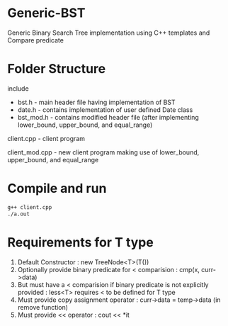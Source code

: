 # Generic-BST
Generic Binary Search Tree implementation using C++ templates and Compare predicate

# Folder Structure
include
- bst.h - main header file having implementation of BST
- date.h - contains implementation of user defined Date class
- bst_mod.h - contains modified header file (after implementing lower_bound, upper_bound, and equal_range)

client.cpp - client program

client_mod.cpp - new client program making use of lower_bound, upper_bound, and equal_range

# Compile and run
```bash
g++ client.cpp
./a.out
```

# Requirements for T type
1. Default Constructor : new TreeNode\<T>(T())
2. Optionally provide binary predicate for < comparision : cmp(x, curr->data)
3. But must have a < comparision if binary predicate is not explicitly provided : less\<T> requires < to be defined for T type
4. Must provide copy assignment operator : curr->data = temp->data (in remove function)
5. Must provide << operator : cout << *it
